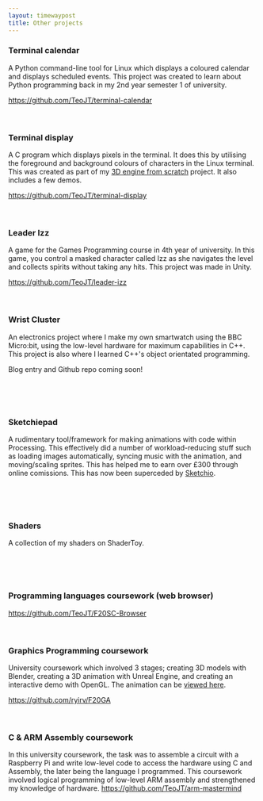 ```yaml
---
layout: timewaypost
title: Other projects
---
```


<h3>Terminal calendar</h3>
<p>A Python command-line tool for Linux which displays a coloured calendar and displays scheduled events. This project was created to learn about Python programming back in my 2nd year semester 1 of university.</p>
<a href="https://github.com/TeoJT/terminal-calendar">https://github.com/TeoJT/terminal-calendar</a>
<br>
<br>
<br>

<h3>Terminal display</h3>
<p>A C program which displays pixels in the terminal. It does this by utilising the foreground and background colours of characters in the Linux terminal. This was created as part of my <a href="https://github.com/TeoJT/my-3d-engine">3D engine from scratch</a> project. It also includes a few demos.</p>
<a href="https://github.com/TeoJT/terminal-display">https://github.com/TeoJT/terminal-display</a>
<br>
<br>
<br>

<h3>Leader Izz</h3>
<p>A game for the Games Programming course in 4th year of university. In this game, you control a masked character called Izz as she navigates the level and collects spirits without taking any hits. This project was made in Unity.</p>
<a href="https://github.com/TeoJT/leader-izz">https://github.com/TeoJT/leader-izz</a>
<br>
<br>
<br>


<h3>Wrist Cluster</h3>
<p>An electronics project where I make my own smartwatch using the BBC Micro:bit, using the low-level hardware for maximum capabilities in C++. This project is also where I learned C++'s object orientated programming.</p>
<p>Blog entry and Github repo coming soon!</p>
<br>
<br>
<br>

<h3>Sketchiepad</h3>
<p>A rudimentary tool/framework for making animations with code within Processing. This effectively did a number of workload-reducing stuff such as loading images automatically, syncing music with the animation, and moving/scaling sprites. This has helped me to earn over £300 through online comissions. This has now been superceded by <a href="https://github.com/TeoJT/Sketchio">Sketchio</a>.</p>
<br>
<br>
<br>


<h3>Shaders</h3>
<p>A collection of my shaders on ShaderToy.</p>
<br>
<br>
<br>


<h3>Programming languages coursework (web browser)</h3>
<a href="https://github.com/TeoJT/F20SC-Browser">https://github.com/TeoJT/F20SC-Browser</a>
<br>
<br>
<br>

<h3>Graphics Programming coursework</h3>
<p>University coursework which involved 3 stages; creating 3D models with Blender, creating a 3D animation with Unreal Engine, and creating an interactive demo with OpenGL. The animation can be <a href="./images/FinalRenderCompressed.mp4">viewed here</a>.</p>
<a href="https://github.com/ryirv/F20GA">https://github.com/ryirv/F20GA</a>
<br>
<br>
<br>


<h3>C & ARM Assembly coursework</h3>
<p>In this university coursework, the task was to assemble a circuit with a Raspberry Pi and write low-level code to access the hardware using C and Assembly, the later being the language I programmed. This coursework involved logical programming of low-level ARM assembly and strengthened my knowledge of hardware.
<a href="https://github.com/TeoJT/arm-mastermind">https://github.com/TeoJT/arm-mastermind</a>
<br>
<br>
<br>

